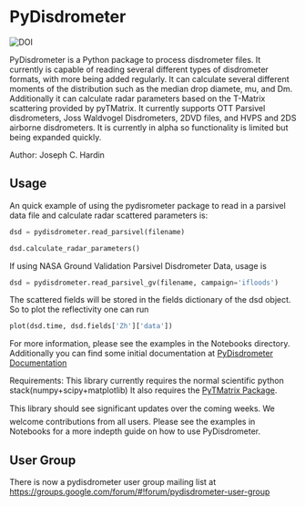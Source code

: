 # PyDisdrometer

![DOI](https://zenodo.org/badge/doi/10.5281/zenodo.9991.png)   

PyDisdrometer is a Python package to process disdrometer files. It currently is capable of reading several different types of disdrometer formats, with more being added regularly. It can calculate several different moments of the distribution such as the median drop diamete, mu, and Dm. Additionally it can calculate radar parameters based on the T-Matrix scattering provided by pyTMatrix. It currently supports OTT Parsivel disdrometers, Joss Waldvogel Disdrometers, 2DVD files, and HVPS and 2DS airborne disdrometers. It is currently in alpha so functionality is limited but being expanded quickly.

Author: Joseph C. Hardin

## Usage

An quick example of using the pydisrometer package to read in a parsivel data file and calculate radar scattered parameters is: 

```python
dsd = pydisdrometer.read_parsivel(filename)

dsd.calculate_radar_parameters() 
```

If using NASA Ground Validation Parsivel Disdrometer Data, usage is 

```python
dsd = pydisdrometer.read_parsivel_gv(filename, campaign='ifloods')
```

The scattered fields will be stored in the fields dictionary of the dsd object. So to plot the reflectivity one can run

```python
plot(dsd.time, dsd.fields['Zh']['data'])
```

For more information, please see the examples in the Notebooks directory. Additionally you can find some initial documentation at [PyDisdrometer Documentation](http://josephhardinee.github.io/PyDisdrometer)

Requirements:
    This library currently requires the normal scientific python stack(numpy+scipy+matplotlib)
    It also requires the [PyTMatrix Package](https://github.com/jleinonen/pytmatrix). 

This library should see significant updates over the coming weeks. We welcome contributions from all users. Please see the examples in Notebooks for a more indepth guide on how to use PyDisdrometer.

## User Group
There is now a pydisdrometer user group mailing list at
https://groups.google.com/forum/#!forum/pydisdrometer-user-group



